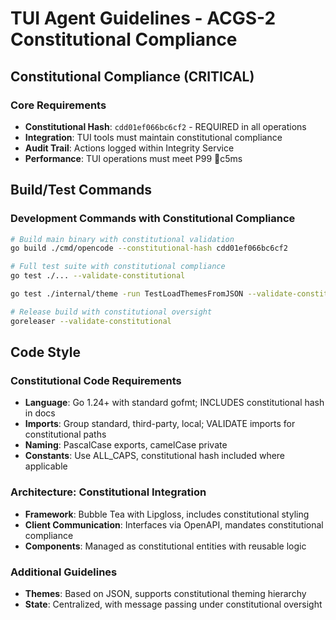 # TUI Agent Guidelines - ACGS-2 Constitutional Compliance

## Constitutional Compliance (CRITICAL)

### Core Requirements
- **Constitutional Hash**: `cdd01ef066bc6cf2` - REQUIRED in all operations
- **Integration**: TUI tools must maintain constitutional compliance
- **Audit Trail**: Actions logged within Integrity Service
- **Performance**: TUI operations must meet P99 c5ms

## Build/Test Commands

### Development Commands with Constitutional Compliance
```bash
# Build main binary with constitutional validation
go build ./cmd/opencode --constitutional-hash cdd01ef066bc6cf2

# Full test suite with constitutional compliance
go test ./... --validate-constitutional

go test ./internal/theme -run TestLoadThemesFromJSON --validate-constitutional

# Release build with constitutional oversight
goreleaser --validate-constitutional
```

## Code Style

### Constitutional Code Requirements
- **Language**: Go 1.24+ with standard gofmt; INCLUDES constitutional hash in docs
- **Imports**: Group standard, third-party, local; VALIDATE imports for constitutional paths
- **Naming**: PascalCase exports, camelCase private
- **Constants**: Use ALL_CAPS, constitutional hash included where applicable

### Architecture: Constitutional Integration
- **Framework**: Bubble Tea with Lipgloss, includes constitutional styling
- **Client Communication**: Interfaces via OpenAPI, mandates constitutional compliance
- **Components**: Managed as constitutional entities with reusable logic

### Additional Guidelines
- **Themes**: Based on JSON, supports constitutional theming hierarchy
- **State**: Centralized, with message passing under constitutional oversight

